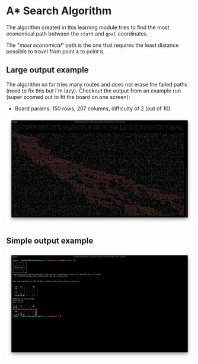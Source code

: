 # A* Search Algorithm

The algorithm created in this learning module tries to find the most economical path between the `start` and `goal` coordinates. 

The "*most economical*" path is the one that requires the least distance possible to travel from point `A` to point `B`. 

## Large output example

The algorithm so far tries many routes and does not erase the failed paths (need to fix this but I'm lazy). Checkout the output from an example run (super zoomed out to fit the board on one screen):

- Board params: 150 rows, 207 columns, difficulty of 2 (out of 10)

![example](./img/example.png)

## Simple output example

![simple](./img/simple.png)